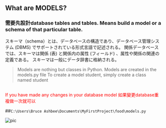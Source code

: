 ## What are MODELS?
### 需要先設計database tables and tables. Means build a model or a schema of that particular table.
スキーマ（schema）とは、データベースの構造であり、データベース管理システム (DBMS) でサポートされている形式言語で記述される。 関係データベースでは、スキーマは関係 (表) と関係内の属性 (フィールド) 、属性や関係の関連の定義である。 スキーマは一般にデータ辞書に格納される。
>Models are nothing but classes in Python.
Models are created in the models.py file
To create a model student, simply create a class named student

##
##
<span style = "color:red">
If you have made any changes in your database model 如果變更database重複做一次就可以
</span>

##`C:\Users\Bruce Ashbee\Documents\MyFirstProject\food\models.py`


![pic](\img\06.png)











